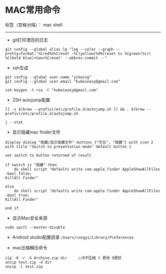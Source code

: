 ﻿# MAC常用命令

标签（空格分隔）： mac shell

---
- git打印漂亮的日志
```
git config --global alias.lg "log --color --graph --pretty=format:'%Cred%h%Creset -%C(yellow)%d%Creset %s %Cgreen(%cr) %C(bold blue)<%an>%Creset' --abbrev-commit --"
```
- ssh生成
```
git config --global user.name "yikwing"
git config --global user.email "hubeieasy@gmail.com"

ssh-keygen -t rsa -C "hubeieasy@gmail.com"
```
- ZSH autojump配置
```
[[ -s $(brew --prefix)/etc/profile.d/autojump.sh ]] && . $(brew --prefix)/etc/profile.d/autojump.sh

j --stat
```
- 显示隐藏mac finder文件
```
display dialog "隐藏/显示隐藏文件" buttons {"可见", "隐藏"} with icon 2 with title "Switch to presentation mode" default button 1

set switch to button returned of result

if switch is "隐藏" then
	do shell script "defaults write com.apple.finder AppleShowAllFiles -bool false;
KillAll Finder"

else
	do shell script "defaults write com.apple.finder AppleShowAllFiles -bool true;
KillAll Finder"

end if
```
- 显示Mac安全来源
```
sudo spctl --master-disable
```
- Android studio配置目录 
`/Users/rongyi/Library/Preferences`

- mac压缩解压命令
```shell
zip -0 -r -X Archive.zip dir     //0不压缩 1 更快 9更好
unzip test.zip -d dir
unzip -l test.zip
```





